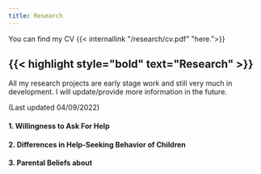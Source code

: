 ```yaml
---
title: Research
---
```


You can find my CV {{< internallink "/research/cv.pdf" "here.">}}

##  {{< highlight style="bold" text="Research" >}} 

All my research projects are early stage work and still very much in development. I will update/provide more information in the future.

(Last updated 04/09/2022)

#### 1. Willingness to Ask For Help

#### 2. Differences in Help-Seeking Behavior of Children

#### 3. Parental Beliefs about 
